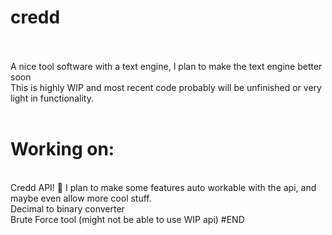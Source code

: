 # credd
<br><br>
A nice tool software with a text engine, I plan to make the text engine better soon
<br>
This is highly WIP and most recent code probably will be unfinished or very light in functionality.
<br><br>
# Working on:
<br>
Credd API! 👀 I plan to make some features auto workable with the api, and maybe even allow more cool stuff.
<br>
Decimal to binary converter
<br>
Brute Force tool (might not be able to use WIP api)
#END
